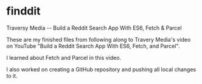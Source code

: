 # finddit
Traversy Media -- Build a Reddit Search App With ES6, Fetch &amp; Parcel

These are my finished files from following along to Travery Media's video on YouTube "Build a Reddit Search App With ES6, Fetch, and Parcel". 

I learned about Fetch and Parcel in this video.

I also worked on creating a GitHub repository and pushing all local changes to it.

